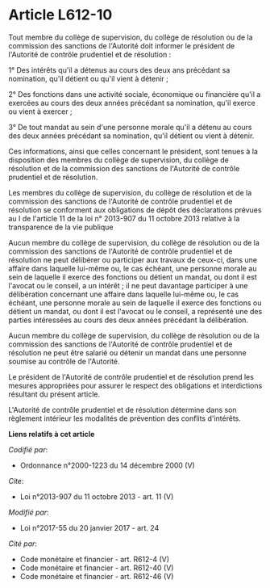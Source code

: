 # Article L612-10

Tout membre du collège de supervision, du collège de résolution ou de la commission des sanctions de l'Autorité doit informer
le président de l'Autorité de contrôle prudentiel et de résolution : 

1° Des intérêts qu'il a détenus au cours des deux ans précédant sa nomination, qu'il détient ou qu'il vient à détenir ; 

2° Des fonctions dans une activité sociale, économique ou financière qu'il a exercées au cours des deux années précédant sa
nomination, qu'il exerce ou vient à exercer ; 

3° De tout mandat au sein d'une personne morale qu'il a détenu au cours des deux années précédant sa nomination, qu'il
détient ou vient à détenir. 

Ces informations, ainsi que celles concernant le président, sont tenues à la disposition des membres du collège de
supervision, du collège de résolution et de la commission des sanctions de l'Autorité de contrôle prudentiel et de
résolution. 

Les membres du collège de supervision, du collège de résolution et de la commission des sanctions de l'Autorité de contrôle
prudentiel et de résolution se conforment aux obligations de dépôt des déclarations prévues au I de l'article 11 de la loi n°
2013-907 du 11 octobre 2013 relative à la transparence de la vie publique 

Aucun membre du collège de supervision, du collège de résolution ou de la commission des sanctions de l'Autorité de contrôle
prudentiel et de résolution ne peut délibérer ou participer aux travaux de ceux-ci, dans une affaire dans laquelle lui-même
ou, le cas échéant, une personne morale au sein de laquelle il exerce des fonctions ou détient un mandat, ou dont il est
l'avocat ou le conseil, a un intérêt ; il ne peut davantage participer à une délibération concernant une affaire dans
laquelle lui-même ou, le cas échéant, une personne morale au sein de laquelle il exerce des fonctions ou détient un mandat,
ou dont il est l'avocat ou le conseil, a représenté une des parties intéressées au cours des deux années précédant la
délibération. 

Aucun membre du collège de supervision, du collège de résolution ou de la commission des sanctions de l'Autorité de contrôle
prudentiel et de résolution ne peut être salarié ou détenir un mandat dans une personne soumise au contrôle de l'Autorité. 

Le président de l'Autorité de contrôle prudentiel et de résolution prend les mesures appropriées pour assurer le respect des
obligations et interdictions résultant du présent article. 

L'Autorité de contrôle prudentiel et de résolution détermine dans son règlement intérieur les modalités de prévention des
conflits d'intérêts.

**Liens relatifs à cet article**

_Codifié par_:

  - Ordonnance n°2000-1223 du 14 décembre 2000 (V)

_Cite_:

  - Loi n°2013-907 du 11 octobre 2013 - art. 11 (V)

_Modifié par_:

  - Loi n°2017-55 du 20 janvier 2017 - art. 24

_Cité par_:

  - Code monétaire et financier - art. R612-4 (V)
  - Code monétaire et financier - art. R612-40 (V)
  - Code monétaire et financier - art. R612-46 (V)
